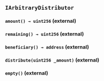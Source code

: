 ## `IArbitraryDistributor`






### `amount() → uint256` (external)





### `remaining() → uint256` (external)





### `beneficiary() → address` (external)





### `distribute(uint256 _amount)` (external)





### `empty()` (external)






